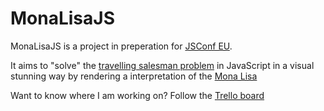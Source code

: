 MonaLisaJS
==========

MonaLisaJS is a project in preperation for
[JSConf EU](http://2012.jsconf.eu/ "Homepage for JSConf EU").

It aims to "solve" the 
[travelling salesman problem](http://en.wikipedia.org/wiki/Travelling_salesman_problem "Wikipedia on Travelling salesman problem.")
in JavaScript in a visual stunning way by rendering a interpretation
of the
[Mona Lisa](http://en.wikipedia.org/wiki/Mona_Lisa "Wikipedia on Mona Lisa")

Want to know where I am working on? Follow the 
[Trello board](https://trello.com/board/monalisajs/4fe479136b39fd5e374fc4d7 "Trello Board for MonaLisaJS")
